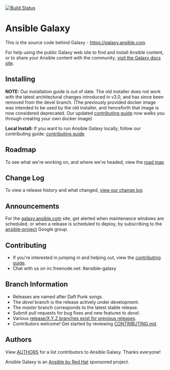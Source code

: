 [![Build Status](https://travis-ci.org/ansible/galaxy.svg?branch=devel)](https://travis-ci.org/ansible/galaxy)

# Ansible Galaxy

This is the source code behind Galaxy - https://galaxy.ansible.com.

For help using the public Galaxy web site to find and install Ansible content, or to share your Ansible content with the community, [visit the Galaxy docs site](https://galaxy.ansible.com/docs/). 

## Installing

**NOTE:** Our installation guide is out of date. The old installer does not work with the latest architectural changes introduced in v3.0, and has since been removed from the devel branch. (The previously provided docker image was intended to be used by the old installer, and henceforth that image is now considered deprecated.  Our updated [contributing guide](./CONTRIBUTING.rst) now walks you through creating your own docker image) 

**Local Install:** If you want to run Ansible Galaxy locally, follow our contributing guide: [contributing guide](./CONTRIBUTING.rst)

## Roadmap

To see what we're working on, and where we're headed, view the [road map](./ROADMAP.md)

## Change Log 

To view a release history and what changed, [view our change log](./CHANGELOG.rst)

## Announcements

For the [galaxy.ansible.com](https://galaxy.ansible.com) site, get alerted when maintenance windows are scheduled, or when a release is scheduled to deploy, by subscribing to the [ansible-project](https://groups.google.com/group/ansible-project) Google group.

## Contributing

 * If you're interested in jumping in and helping out, view the [contributing guide](./CONTRIBUTING.rst).
 * Chat with us on irc.freenode.net: #ansible-galaxy

## Branch Information

 * Releases are named after Daft Punk songs. 
 * The *devel* branch is the release actively under development.
 * The *master* branch corresponds to the latest stable release.
 * Submit pull requests for bug fixes and new features to *devel*.
 * Various [release/X.Y.Z branches exist for previous releases](https://github.com/ansible/galaxy/tags).
 * Contributors welcome! Get started by reviewing [CONTRIBUTING.md](./CONTRIBUTING.md).

## Authors

View [AUTHORS](./AUTHORS) for a list contributors to Ansible Galaxy. Thanks everyone!

Ansible Galaxy is an [Ansible by Red Hat](https://ansible.com) sponsored project.

